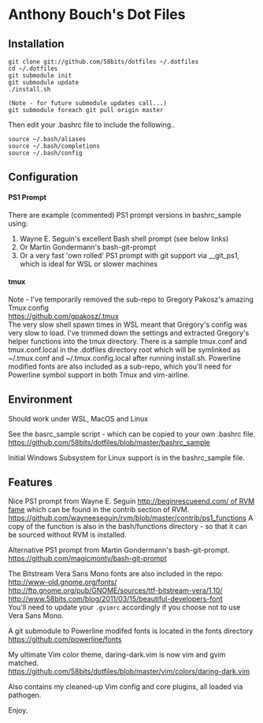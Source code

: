 # Anthony Bouch's Dot Files

## Installation

    git clone git://github.com/58bits/dotfiles ~/.dotfiles
    cd ~/.dotfiles
    git submodule init
    git submodule update
    ./install.sh

    (Note - for future submodule updates call...)
    git submodule foreach git pull origin master

Then edit your .bashrc file to include the following..


    source ~/.bash/aliases
    source ~/.bash/completions
    source ~/.bash/config

## Configuration

#### PS1 Prompt

There are example (commented) PS1 prompt versions in bashrc_sample using:

1. Wayne E. Seguin's excellent Bash shell prompt (see below links)
2. Or Martin Gondermann's bash-git-prompt
3. Or a very fast 'own rolled' PS1 prompt with git support via \_\_git_ps1, which is ideal for WSL or slower machines 

#### tmux

Note - I've temporarily removed the sub-repo to Gregory Pakosz's amazing Tmux config  
https://github.com/gpakosz/.tmux  
The very slow shell spawn times in WSL meant that Gregory's config was very slow to load.
I've trimmed down the settings and extracted Gregory's helper functions into the tmux directory. There is a sample tmux.conf and tmux.conf.local in the .dotfiles directory root which will be symlinked as ~/.tmux.conf and ~/.tmux.config.local after running install.sh. Powerline modified fonts are also included as a sub-repo, which you'll need for Powerline symbol support in both Tmux and vim-airline.

## Environment

Should work under WSL, MacOS and Linux

See the basrc_sample script - which can be copied to your own .bashrc file.  
https://github.com/58bits/dotfiles/blob/master/bashrc_sample

Initial Windows Subsystem for Linux support is in the bashrc_sample file.

## Features

Nice PS1 prompt from Wayne E. Seguin [http://beginrescueend.com/ of RVM fame](http://beginrescueend.com/) which can be found in the contrib section of RVM.  
https://github.com/wayneeseguin/rvm/blob/master/contrib/ps1_functions
A copy of the function is also in the bash/functions directory - so that
it can be sourced without RVM is installed.

Alternative PS1 prompt from Martin Gondermann's bash-git-prompt.  
https://github.com/magicmonty/bash-git-prompt

The Bitstream Vera Sans Mono fonts are also included in the repo:  
http://www-old.gnome.org/fonts/  
http://ftp.gnome.org/pub/GNOME/sources/ttf-bitstream-vera/1.10/  
http://www.58bits.com/blog/2011/03/15/beautiful-developers-font  
You'll need to update your `.gvimrc` accordingly if you choose not to use Vera Sans Mono.

A git submodule to Powerline modifed fonts is located in the fonts directory  
https://github.com/powerline/fonts

My ultimate Vim color theme, daring-dark.vim is now vim and gvim matched.  
https://github.com/58bits/dotfiles/blob/master/vim/colors/daring-dark.vim

Also contains my cleaned-up Vim config and core plugins, all loaded via pathogen.

Enjoy.

